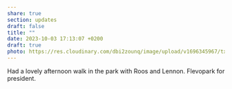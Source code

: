 ```yaml
---
share: true
section: updates
draft: false
title: ""
date: 2023-10-03 17:13:07 +0200
draft: true
photo: https://res.cloudinary.com/dbi2zounq/image/upload/v1696345967/txhnhkhlbtukrb0ejtp0.jpg
---
```



Had a lovely afternoon walk in the park with Roos and Lennon. Flevopark for president. 
